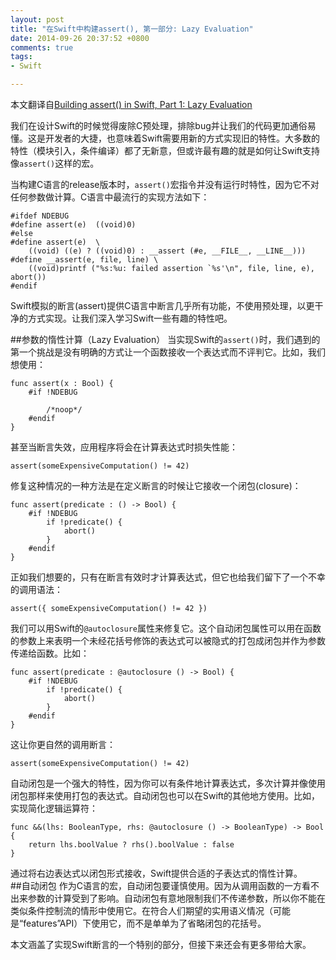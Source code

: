 ```yaml
---
layout: post
title: "在Swift中构建assert(), 第一部分: Lazy Evaluation"
date: 2014-09-26 20:37:52 +0800
comments: true
tags: 
- Swift

---
```

本文翻译自[Building assert() in Swift, Part 1: Lazy Evaluation](https://developer.apple.com/swift/blog/?id=4)  
<!--more-->
我们在设计Swift的时候觉得废除C预处理，排除bug并让我们的代码更加通俗易懂。这是开发者的大捷，也意味着Swift需要用新的方式实现旧的特性。大多数的特性（模块引入，条件编译）都了无新意，但或许最有趣的就是如何让Swift支持像`assert()`这样的宏。  

当构建C语言的release版本时，`assert()`宏指令并没有运行时特性，因为它不对任何参数做计算。C语言中最流行的实现方法如下：  

```objc
#ifdef NDEBUG
#define assert(e)  ((void)0)
#else
#define assert(e)  \
	((void) ((e) ? ((void)0) : __assert (#e, __FILE__, __LINE__)))
#define __assert(e, file, line) \
	((void)printf ("%s:%u: failed assertion `%s'\n", file, line, e), abort())
#endif
```
Swift模拟的断言(assert)提供C语言中断言几乎所有功能，不使用预处理，以更干净的方式实现。让我们深入学习Swift一些有趣的特性吧。  

##参数的惰性计算（Lazy Evaluation）
当实现Swift的`assert()`时，我们遇到的第一个挑战是没有明确的方式让一个函数接收一个表达式而不评判它。比如，我们想使用：  

```
func assert(x : Bool) {
	#if !NDEBUG

		/*noop*/
	#endif
}
```
甚至当断言失效，应用程序将会在计算表达式时损失性能：  
```
assert(someExpensiveComputation() != 42)
```
修复这种情况的一种方法是在定义断言的时候让它接收一个闭包(closure)：  
```
func assert(predicate : () -> Bool) {
	#if !NDEBUG
		if !predicate() {
			abort()
		}
	#endif
}
```
正如我们想要的，只有在断言有效时才计算表达式，但它也给我们留下了一个不幸的调用语法：  
```
assert({ someExpensiveComputation() != 42 })
```
我们可以用Swift的`@autoclosure`属性来修复它。这个自动闭包属性可以用在函数的参数上来表明一个未经花括号修饰的表达式可以被隐式的打包成闭包并作为参数传递给函数。比如：  
```
func assert(predicate : @autoclosure () -> Bool) {
	#if !NDEBUG
		if !predicate() {
			abort()
		}
	#endif
}
```
这让你更自然的调用断言：  
```
assert(someExpensiveComputation() != 42)
```
自动闭包是一个强大的特性，因为你可以有条件地计算表达式，多次计算并像使用闭包那样来使用打包的表达式。自动闭包也可以在Swift的其他地方使用。比如，实现简化逻辑运算符：  
```
func &&(lhs: BooleanType, rhs: @autoclosure () -> BooleanType) -> Bool {
	return lhs.boolValue ? rhs().boolValue : false
}
```
通过将右边表达式以闭包形式接收，Swift提供合适的子表达式的惰性计算。  
##自动闭包
作为C语言的宏，自动闭包要谨慎使用。因为从调用函数的一方看不出来参数的计算受到了影响。自动闭包有意地限制我们不传递参数，所以你不能在类似条件控制流的情形中使用它。在符合人们期望的实用语义情况（可能是“features”API）下使用它，而不是单单为了省略闭包的花括号。  

本文涵盖了实现Swift断言的一个特别的部分，但接下来还会有更多带给大家。

